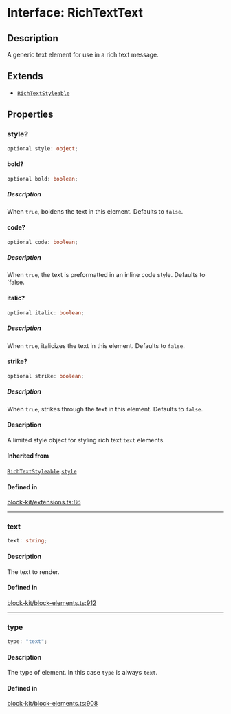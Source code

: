 # Interface: RichTextText

## Description

A generic text element for use in a rich text message.

## Extends

- [`RichTextStyleable`](Interface.RichTextStyleable.md)

## Properties

### style?

```ts
optional style: object;
```

#### bold?

```ts
optional bold: boolean;
```

##### Description

When `true`, boldens the text in this element. Defaults to `false`.

#### code?

```ts
optional code: boolean;
```

##### Description

When `true`, the text is preformatted in an inline code style. Defaults to `false.

#### italic?

```ts
optional italic: boolean;
```

##### Description

When `true`, italicizes the text in this element. Defaults to `false`.

#### strike?

```ts
optional strike: boolean;
```

##### Description

When `true`, strikes through the text in this element. Defaults to `false`.

#### Description

A limited style object for styling rich text `text` elements.

#### Inherited from

[`RichTextStyleable`](Interface.RichTextStyleable.md).[`style`](Interface.RichTextStyleable.md#style)

#### Defined in

[block-kit/extensions.ts:86](https://github.com/slackapi/node-slack-sdk/blob/main/packages/types/src/block-kit/extensions.ts#L86)

***

### text

```ts
text: string;
```

#### Description

The text to render.

#### Defined in

[block-kit/block-elements.ts:912](https://github.com/slackapi/node-slack-sdk/blob/main/packages/types/src/block-kit/block-elements.ts#L912)

***

### type

```ts
type: "text";
```

#### Description

The type of element. In this case `type` is always `text`.

#### Defined in

[block-kit/block-elements.ts:908](https://github.com/slackapi/node-slack-sdk/blob/main/packages/types/src/block-kit/block-elements.ts#L908)
